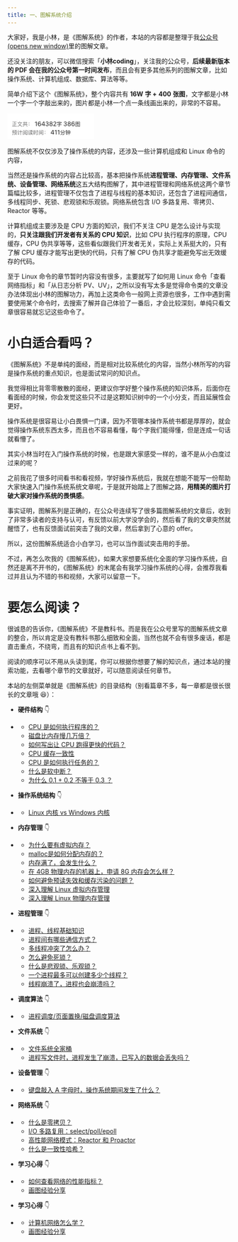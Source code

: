```yaml
---
title: 一、图解系统介绍
---
```


大家好，我是小林，是《图解系统》的作者，本站的内容都是整理于我[公众号(opens new window)](https://mp.weixin.qq.com/s/FYH1I8CRsuXDSybSGY_AFA)里的图解文章。

还没关注的朋友，可以微信搜索「**小林coding**」，关注我的公众号，**后续最新版本的 PDF 会在我的公众号第一时间发布**，而且会有更多其他系列的图解文章，比如操作系统、计算机组成、数据库、算法等等。

简单介绍下这个《图解系统》，整个内容共有 **16W** **字 +** **400** **张图**，文字都是小林一个字一个字敲出来的，图片都是小林一个点一条线画出来的，非常的不容易。

![img](https://raw.githubusercontent.com/huamus/picture-bed/main/img202307012046672.png)

图解系统不仅仅涉及了操作系统的内容，还涉及一些计算机组成和 Linux 命令的内容，

当然还是操作系统的内容占比较高，基本把操作系统**进程管理、内存管理、文件系统、设备管理、网络系统**这五大结构图解了，其中进程管理和网络系统这两个章节篇幅比较多，进程管理不仅包含了进程与线程的基本知识，还包含了进程间通信，多线程同步、死锁、悲观锁和乐观锁。网络系统包含 I/O 多路复用、零拷贝、Reactor 等等。

计算机组成主要涉及是 CPU 方面的知识，我们不关注 CPU 是怎么设计与实现的，**只关注跟我们开发者有关系的 CPU 知识**，比如 CPU 执行程序的原理，CPU 缓存，CPU 伪共享等等，这些看似跟我们开发者无关，实际上关系挺大的，只有了解 CPU 缓存才能写出更快的代码，只有了解 CPU 伪共享才能避免写出无效缓存的代码。

至于 Linux 命令的章节暂时内容没有很多，主要就写了如何用 Linux 命令「查看网络指标」和「从日志分析 PV、UV」，之所以没有写太多是觉得命令类的文章没办法体现出小林的图解功力，再加上这类命令一般网上资源也很多，工作中遇到需要使用某个命令时，去搜索了解并自己体验了一番后，才会比较深刻，单纯只看文章很容易就忘记这些命令了。

# 小白适合看吗？

《图解系统》不是单纯的面经，而是相对比较系统化的内容，当然小林所写的内容是操作系统的重点知识，也是面试常问的知识点。

我觉得相比背零零散散的面经，更建议你学好整个操作系统的知识体系，后面你在看面经的时候，你会发觉这些只不过是这颗知识树中的一个小分支，而且延展性会更好。

操作系统是很容易让小白畏惧一门课，因为不管哪本操作系统书都是厚厚的，就会觉得操作系统东西太多，而且也不容易看懂，每个字我们能得懂，但是连成一句话就看懵了。

其实小林当时在入门操作系统的时候，也是跟大家感受一样的，谁不是从小白度过过来的呢？

之前我花了很多时间看书和看视频，学好操作系统后，我就在想能不能写一份帮助大家快速入门操作系统系统文章呢，于是就开始踏上了图解之路，**用精美的图片打破大家对操作系统的畏惧感**。

事实证明，图解系列是正确的，在公众号连续写了很多篇图解系统的文章后，收到了非常多读者的支持与认可，有反馈以前大学没学会的，然后看了我的文章突然就醒悟了，也有反馈面试前突击了我的文章，然后拿到了心意的 offer。

所以，这份图解系统适合小白学习，也可以当作面试突击用的手册。

不过，再怎么吹我的《图解系统》，如果大家想要系统化全面的学习操作系统，自然还是离不开书的，《图解系统》的末尾会有我学习操作系统的心得，会推荐我看过并且认为不错的书和视频，大家可以留意一下。

# 要怎么阅读？

很诚恳的告诉你，《图解系统》不是教科书。而是我在公众号里写的图解系统文章的整合，所以肯定是没有教科书那么细致和全面，当然也就不会有很多废话，都是直击重点，不绕弯，而且有的知识点书上看不到。

阅读的顺序可以不用从头读到尾，你可以根据你想要了解的知识点，通过本站的搜索功能，去看哪个章节的文章就好，可以随意阅读任何章节。

本站的左侧菜单就是《图解系统》的目录结构（别看篇章不多，每一章都是很长很长的文章哦 😆）：

- **硬件结构** 👇

- - [CPU 是如何执行程序的？](https://xiaolincoding.com/os/1_hardware/how_cpu_run.html)
  - [磁盘比内存慢几万倍？](https://xiaolincoding.com/os/1_hardware/storage.html)
  - [如何写出让 CPU 跑得更快的代码？](https://xiaolincoding.com/os/1_hardware/how_to_make_cpu_run_faster.html)
  - [CPU 缓存一致性](https://xiaolincoding.com/os/1_hardware/cpu_mesi.html)
  - [CPU 是如何执行任务的？](https://xiaolincoding.com/os/1_hardware/how_cpu_deal_task.html)
  - [什么是软中断？](https://xiaolincoding.com/os/1_hardware/soft_interrupt.html)
  - [为什么 0.1 + 0.2 不等于 0.3 ？](https://xiaolincoding.com/os/1_hardware/float.html)

- **操作系统结构** 👇

- - [Linux 内核 vs Windows 内核](https://xiaolincoding.com/os/2_os_structure/linux_vs_windows.html)

- **内存管理** 👇

- - [为什么要有虚拟内存？](https://xiaolincoding.com/os/3_memory/vmem.html)
  - [malloc是如何分配内存的？](https://xiaolincoding.com/os/3_memory/malloc.html)
  - [内存满了，会发生什么？](https://xiaolincoding.com/os/3_memory/mem_reclaim.html)
  - [在 4GB 物理内存的机器上，申请 8G 内存会怎么样？](https://xiaolincoding.com/os/3_memory/alloc_mem.html)
  - [如何避免预读失效和缓存污染的问题？](https://xiaolincoding.com/os/3_memory/cache_lru.html)
  - [深入理解 Linux 虚拟内存管理](https://xiaolincoding.com/os/3_memory/linux_mem.html)
  - [深入理解 Linux 物理内存管理](https://xiaolincoding.com/os/3_memory/linux_mem2.html)

- **进程管理** 👇

- - [进程、线程基础知识](https://xiaolincoding.com/os/4_process/process_base.html)
  - [进程间有哪些通信方式？](https://xiaolincoding.com/os/4_process/process_commu.html)
  - [多线程冲突了怎么办？](https://xiaolincoding.com/os/4_process/multithread_sync.html)
  - [怎么避免死锁？](https://xiaolincoding.com/os/4_process/deadlock.html)
  - [什么是悲观锁、乐观锁？](https://xiaolincoding.com/os/4_process/pessim_and_optimi_lock.html)
  - [一个进程最多可以创建多少个线程？](https://xiaolincoding.com/os/4_process/create_thread_max.html)
  - [线程崩溃了，进程也会崩溃吗？](https://xiaolincoding.com/os/4_process/thread_crash.html)

- **调度算法** 👇

- - [进程调度/页面置换/磁盘调度算法](https://xiaolincoding.com/os/5_schedule/schedule.html)

- **文件系统** 👇

- - [文件系统全家桶](https://xiaolincoding.com/os/6_file_system/file_system.html)
  - [进程写文件时，进程发生了崩溃，已写入的数据会丢失吗？](https://xiaolincoding.com/os/6_file_system/pagecache.html)

- **设备管理** 👇

- - [键盘敲入 A 字母时，操作系统期间发生了什么？](https://xiaolincoding.com/os/7_device/device.html)

- **网络系统** 👇

- - [什么是零拷贝？](https://xiaolincoding.com/os/8_network_system/zero_copy.html)
  - [I/O 多路复用：select/poll/epoll](https://xiaolincoding.com/os/8_network_system/selete_poll_epoll.html)
  - [高性能网络模式：Reactor 和 Proactor](https://xiaolincoding.com/os/8_network_system/reactor.html)
  - [什么是一致性哈希？](https://xiaolincoding.com/os/8_network_system/hash.html)

- **学习心得** 👇

- - [如何查看网络的性能指标？](https://xiaolincoding.com/os/9_linux_cmd/linux_network.html)
  - [画图经验分享](https://xiaolincoding.com/os/9_linux_cmd/pv_uv.html)

- **学习心得** 👇

- - [计算机网络怎么学？](https://xiaolincoding.com/os/10_learn/learn_os.html)
  - [画图经验分享](https://xiaolincoding.com/os/10_learn/draw.html)
